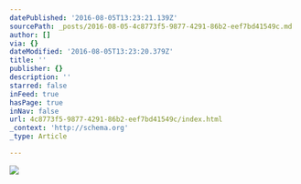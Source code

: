 ```yaml
---
datePublished: '2016-08-05T13:23:21.139Z'
sourcePath: _posts/2016-08-05-4c8773f5-9877-4291-86b2-eef7bd41549c.md
author: []
via: {}
dateModified: '2016-08-05T13:23:20.379Z'
title: ''
publisher: {}
description: ''
starred: false
inFeed: true
hasPage: true
inNav: false
url: 4c8773f5-9877-4291-86b2-eef7bd41549c/index.html
_context: 'http://schema.org'
_type: Article

---
```

![](https://the-grid-user-content.s3-us-west-2.amazonaws.com/fdb4b8e5-10bb-4be3-8365-c024bc7b2d3b.jpg)